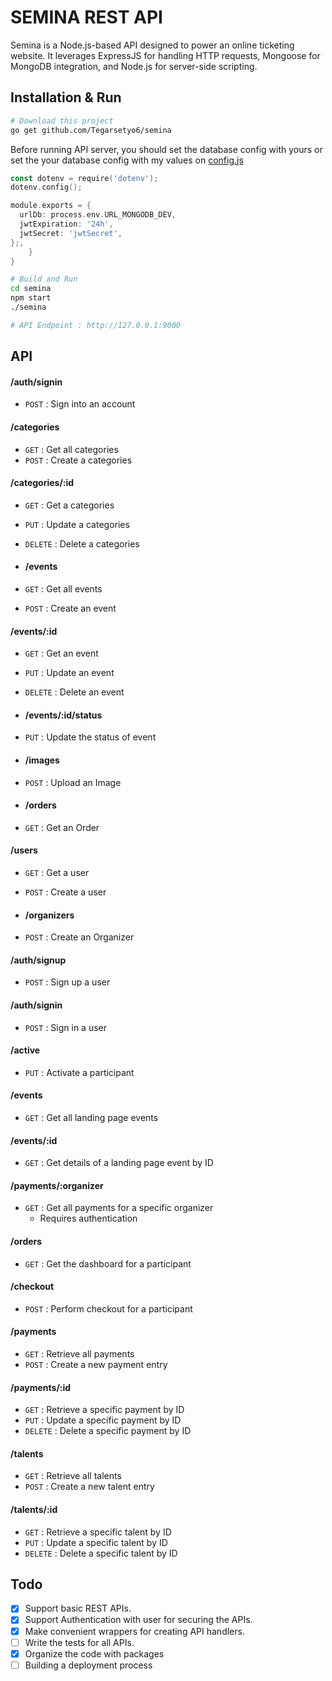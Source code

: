 # SEMINA REST API 
Semina is a Node.js-based API designed to power an online ticketing website. It leverages ExpressJS for handling HTTP requests, Mongoose for MongoDB integration, and Node.js for server-side scripting.

## Installation & Run
```bash
# Download this project
go get github.com/Tegarsetyo6/semina
```

Before running API server, you should set the database config with yours or set the your database config with my values on [config.js]([https://github.com/mingrammer/go-todo-rest-api-example/blob/master/config/config.go](https://github.com/Tegarsetyo6/semina/blob/master/app/config.js))
```go
const dotenv = require('dotenv');
dotenv.config();

module.exports = {
  urlDb: process.env.URL_MONGODB_DEV,
  jwtExpiration: '24h',
  jwtSecret: 'jwtSecret',
};,
	}
}
```

```bash
# Build and Run
cd semina
npm start
./semina

# API Endpoint : http://127.0.0.1:9000
```
## API

#### /auth/signin
* `POST` : Sign into an account

#### /categories
* `GET` : Get all categories
* `POST` : Create a categories

#### /categories/:id
* `GET` : Get a categories
* `PUT` : Update a categories
* `DELETE` : Delete a categories

* #### /events
* `GET` : Get all events
* `POST` : Create an event

#### /events/:id
* `GET` : Get an event
* `PUT` : Update an event
* `DELETE` : Delete an event

* #### /events/:id/status
* `PUT` : Update the status of event

* #### /images
* `POST` : Upload an Image

* #### /orders
* `GET` : Get an Order

#### /users
* `GET` : Get a user
* `POST` : Create a user

* #### /organizers
* `POST` : Create an Organizer

#### /auth/signup
* `POST` : Sign up a user

#### /auth/signin
* `POST` : Sign in a user

#### /active
* `PUT` : Activate a participant

#### /events
* `GET` : Get all landing page events

#### /events/:id
* `GET` : Get details of a landing page event by ID

#### /payments/:organizer
* `GET` : Get all payments for a specific organizer
  * Requires authentication

#### /orders
* `GET` : Get the dashboard for a participant

#### /checkout
* `POST` : Perform checkout for a participant

#### /payments
* `GET` : Retrieve all payments
* `POST` : Create a new payment entry

#### /payments/:id
* `GET` : Retrieve a specific payment by ID
* `PUT` : Update a specific payment by ID
* `DELETE` : Delete a specific payment by ID

#### /talents
* `GET` : Retrieve all talents
* `POST` : Create a new talent entry

#### /talents/:id
* `GET` : Retrieve a specific talent by ID
* `PUT` : Update a specific talent by ID
* `DELETE` : Delete a specific talent by ID


## Todo

- [x] Support basic REST APIs.
- [x] Support Authentication with user for securing the APIs.
- [x] Make convenient wrappers for creating API handlers.
- [ ] Write the tests for all APIs.
- [x] Organize the code with packages
- [ ] Building a deployment process 
